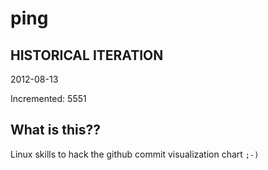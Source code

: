# ping

## HISTORICAL ITERATION
2012-08-13

Incremented: 5551

## What is this?? 
Linux skills to hack the github commit visualization chart `;-)`
